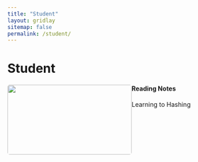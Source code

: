 ```yaml
---
title: "Student"
layout: gridlay
sitemap: false
permalink: /student/
---
```


# Student

<div class="rowl1">
  <img src="{{ site.url }}{{ site.baseurl }}/images/person/jiangqy.jpg" class="img-responsive" style="float: left; border-radius: 5px; width: 280px; height: 158px" />

#### Reading Notes
  
  Learning to Hashing
  <ul style="overflow: hidden">
  </ul>
</div>
